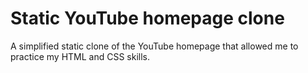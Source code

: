 #  Static YouTube homepage clone 
A simplified static clone of the YouTube homepage that allowed me to practice my HTML and CSS skills.

